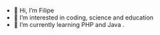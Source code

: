 - 👋 Hi, I’m Filipe
- 👀 I’m interested in coding, science and education
- 🌱 I’m currently learning PHP and Java
.

<!---
fsoffiati/fsoffiati is a ✨ special ✨ repository because its `README.md` (this file) appears on your GitHub profile.
You can click the Preview link to take a look at your changes.
--->
